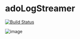 # adoLogStreamer

[![Build Status](https://dev.azure.com/hoppy7/Azure/_apis/build/status/Hoppy7.adoLogStreamer?branchName=main)](https://dev.azure.com/hoppy7/Azure/_build/latest?definitionId=12&branchName=main)

![image](https://user-images.githubusercontent.com/18079003/116765233-09106980-a9d9-11eb-8f7c-12cb1ee94c0f.png)

